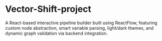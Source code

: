 # Vector-Shift-project
A React-based interactive pipeline builder built using ReactFlow, featuring custom node abstraction, smart variable parsing, light/dark themes, and dynamic graph validation via backend integration.
